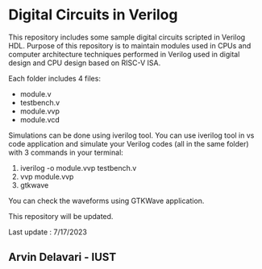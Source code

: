 # Digital Circuits in Verilog

This repository includes some sample digital circuits scripted in Verilog HDL.
Purpose of this repository is to maintain modules used in CPUs and computer architecture techniques performed in Verilog used in digital design and CPU design based on RISC-V ISA.


Each folder includes 4 files:
- module.v
- testbench.v
- module.vvp
- module.vcd

Simulations can be done using iverilog tool.
You can use iverilog tool in vs code application and simulate your Verilog codes (all in the same folder) with 3 commands in your terminal:
1) iverilog -o module.vvp testbench.v
2) vvp module.vvp
3) gtkwave

You can check the waveforms using GTKWave application.

This repository will be updated.

Last update : 7/17/2023
## Arvin Delavari - IUST
